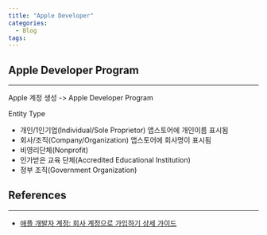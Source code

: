 ```yaml
---
title: "Apple Developer"
categories:
  - Blog
tags:
---
```


## Apple Developer Program

---

Apple 계정 생성 -> Apple Developer Program 

Entity Type
* 개인/1인기업(Individual/Sole Proprietor) 앱스토어에 개인이름 표시됨
* 회사/조직(Company/Organization) 앱스토어에 회사명이 표시됨
* 비영리단체(Nonprofit)
* 인가받은 교육 단체(Accredited Educational Institution)
* 정부 조직(Government Organization)


## References

---

* [애플 개발자 계정: 회사 계정으로 가입하기 상세 가이드](https://app-dev.mytory.net/2021/03/22/register-apple-developer-program-as-organization/)